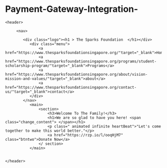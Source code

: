 # Payment-Gateway-Integration-
<!DOCTYPE html>
<html lang="en">
<head>
    <meta charset="UTF-8">
    <meta name="viewport" content="width=device-width, initial-scale=1.0">
    <title>Donation for people</title>
    <link rel="icon" href="C:\Users\shristy\Downloads\hunger5" type="image/jpg" height="20px" width="20px">
    <link rel="preconnect" href="https://fonts.gstatic.com">
<link href="https://fonts.googleapis.com/css2?family=Josefin+Sans:ital@1&display=swap" rel="stylesheet">
<link rel="stylesheet" href="https://cdnjs.cloudflare.com/ajax/libs/animate.css/3.7.2/animate.min.css">
<script src="https://use.fontawesome.com/69ca5d3ded.js"></script>
<link rel="stylesheet" href="style.css">
</head>
<body>
    
    <header>

         <nav>
        
            <div class="logo"><h1 > The Sparks Foundation  </h1></div>
               <div class="menu">
                   <a href="https://www.thesparksfoundationsingapore.org/"target="_blank">Home</a>
                   <a href="https://www.thesparksfoundationsingapore.org/programs/student-scholarship-program/"target="_blank">Programs</a>
                   <a href="https://www.thesparksfoundationsingapore.org/about/vision-mission-and-values/"target="_blank">about</a>
                   <a href="https://www.thesparksfoundationsingapore.org/contact-us/"target="_blank">contact</a>
               </div>
            </nav> 
               <main>
                   <section>
                       <h3>Welcome To The Family!</h3>
                       <h1>We are so glad to have you here! <span class="change_content"> </span></h1>
                       <p class=" animated infinite heartBeat">"Let's come together to make this world better."</p>
                       <a href="https://rzp.io/l/ooqHjM7" class="btntwo">Donate Now</a>
                   </ section>
               </main> 
        
           
    </header>
  

</body>
</html>
